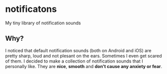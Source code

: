 # notificatons
My tiny library of notification sounds

## Why?
I noticed that default notification sounds (both on Android and iOS)
are pretty sharp, loud and not plesant on the ears. Sometimes I even get scared of them.
I decided to make a collection of notification sounds that I personally like.
They are **nice**, **smooth** and **don't cause any anxiety or fear**.


